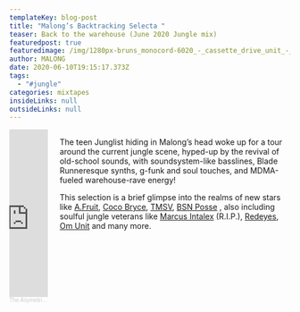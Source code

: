 ```yaml
---
templateKey: blog-post
title: "Malong’s Backtracking Selecta "
teaser: Back to the warehouse (June 2020 Jungle mix)
featuredpost: true
featuredimage: /img/1280px-bruns_monocord-6020_-_cassette_drive_unit_-_pinch_roller-_tape_head-_erase_head-0322.jpg
author: MALONG
date: 2020-06-10T19:15:17.373Z
tags:
  - "#jungle"
categories: mixtapes
insideLinks: null
outsideLinks: null
---
```

<div class="columns">

<div class="column">

<iframe width="100%" height="300" scrolling="no" frameborder="no" allow="autoplay" src="https://w.soundcloud.com/player/?url=https%3A//api.soundcloud.com/tracks/822429919&color=%232c150a&auto_play=false&hide_related=false&show_comments=true&show_user=true&show_reposts=false&show_teaser=true&visual=true"></iframe><div style="font-size: 10px; color: #cccccc;line-break: anywhere;word-break: normal;overflow: hidden;white-space: nowrap;text-overflow: ellipsis; font-family: Interstate,Lucida Grande,Lucida Sans Unicode,Lucida Sans,Garuda,Verdana,Tahoma,sans-serif;font-weight: 100;"><a href="https://soundcloud.com/the-asymetrics" title="The Asymetrics" target="_blank" style="color: #cccccc; text-decoration: none;">The Asymetrics</a> · <a href="https://soundcloud.com/the-asymetrics/backtracking-a-jungle-selection-by-malong" title="Backtracking (a jungle selection by Malong)" target="_blank" style="color: #cccccc; text-decoration: none;">Backtracking (a jungle selection by Malong)</a></div>

</div>

 <div class="column">

The teen Junglist hiding in Malong’s head woke up for a tour around the current jungle scene, hyped-up by the revival of old-school sounds, with soundsystem-like basslines, Blade Runneresque synths, g-funk and soul touches, and MDMA-fueled warehouse-rave energy!

This selection is a brief glimpse into the realms of new stars like [A.Fruit](https://soundcloud.com/annafruit), [Coco Bryce](https://soundcloud.com/cocobrycebeats), [TMSV](https://soundcloud.com/tmsv), [BSN Posse](https://soundcloud.com/bsnposse) , also including soulful jungle veterans like [Marcus Intalex](https://en.wikipedia.org/wiki/Marcus_Intalex) (R.I.P.), [Redeyes](https://redeyes.bandcamp.com/), [Om Unit](https://omunit.bandcamp.com/) and many more. </div></div>